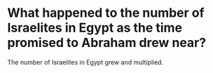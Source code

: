 # What happened to the number of Israelites in Egypt as the time promised to Abraham drew near?

The number of Israelites in Egypt grew and multiplied.
